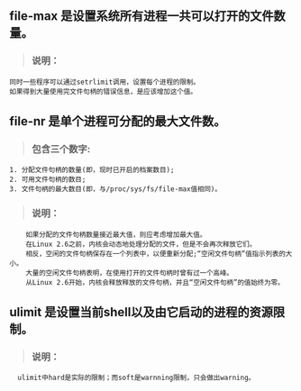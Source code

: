## file-max 是设置系统所有进程一共可以打开的文件数量。

> ### 说明：
    同时一些程序可以通过setrlimit调用，设置每个进程的限制。
    如果得到大量使用完文件句柄的错误信息，是应该增加这个值。

## file-nr 是单个进程可分配的最大文件数。

>  ### 包含三个数字:
    1. 分配文件句柄的数量(即，现时已开启的档案数目);
    2. 可用文件句柄的数目;
    3. 文件句柄的最大数目(即，与/proc/sys/fs/file-max值相同)。

>  ### 说明：
		如果分配的文件句柄数量接近最大值，则应考虑增加最大值。
		在Linux 2.6之前，内核会动态地处理分配的文件，但是不会再次释放它们。
		相反，空闲的文件句柄保存在一个列表中，以便重新分配;“空闲文件句柄”值指示列表的大小。
		大量的空闲文件句柄表明，在使用打开的文件句柄时曾有过一个高峰。
		从Linux 2.6开始，内核会释放释放的文件句柄，并且“空闲文件句柄”的值始终为零。

## ulimit 是设置当前shell以及由它启动的进程的资源限制。

>  ### 说明：
      ulimit中hard是实际的限制；而soft是warnning限制，只会做出warning。
